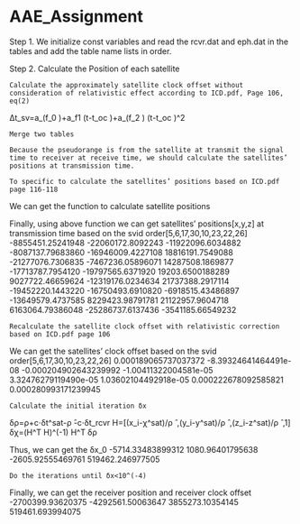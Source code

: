 # AAE_Assignment
Step 1.  We initialize const variables and read the rcvr.dat and eph.dat in the tables and add the table name lists in order. 
 
Step 2. Calculate the Position of each satellite

	Calculate the approximately satellite clock offset without consideration of relativistic effect according to ICD.pdf, Page 106, eq(2)
Δt_sv=a_(f_0 )+a_f1 (t-t_oc )+a_(f_2 ) (t-t_oc )^2
 
	Merge two tables
 
	Because the pseudorange is from the satellite at transmit the signal time to receiver at receive time, we should calculate the satellites’ positions at transmission time.
 
	To specific to calculate the satellites’ positions based on ICD.pdf page 116-118
 
We can get the function to calculate satellite positions
 
Finally, using above function we can get satellites’ positions[x,y,z] at transmission time based on the svid order[5,6,17,30,10,23,22,26]
-8855451.25241948	-22060172.8092243	-11922096.6034882
-8087137.79683860	-16946009.4227108	18816191.7549088
-21277076.7306835	-7467236.05896071	14287508.1869877
-17713787.7954120	-19797565.6371920	19203.6500188289
9027722.46659624	-12319176.0234634	21737388.2917114
-19452220.1443220	-16750493.6910820	-6918515.43486897
-13649579.4737585	8229423.98791781	21122957.9604718
6163064.79386048	-25286737.6137436	-3541185.66549232

	Recalculate the satellite clock offset with relativistic correction based on ICD.pdf page 106
 
We can get the satellites’ clock offset based on the svid order[5,6,17,30,10,23,22,26]
0.000189065737037372
-8.39324641464491e-08
-0.000204902643239992
-1.00411322004581e-05
3.32476279119490e-05
1.03602104492918e-05
0.000222678092585821
0.000280993171239945

	Calculate the initial iteration δx
δρ=ρ+c⋅δt^sat-ρ ̂-c⋅δt_rcvr
H=[(x_i-χ^sat)/ρ ̂ ,(y_i-y^sat)/ρ ̂ ,(z_i-z^sat)/ρ ̂ ,1]
δχ=(H^T H)^(-1) H^T δρ
 
Thus, we can get the δx_0
-5714.33483899312
1080.96401795638
-2605.92555469761
519462.246977505

	Do the iterations until δx<10^(-4)
 
Finally, we can get the receiver position and receiver clock offset
-2700399.93620375
-4292561.50063647
3855273.10354145
519461.693994075
